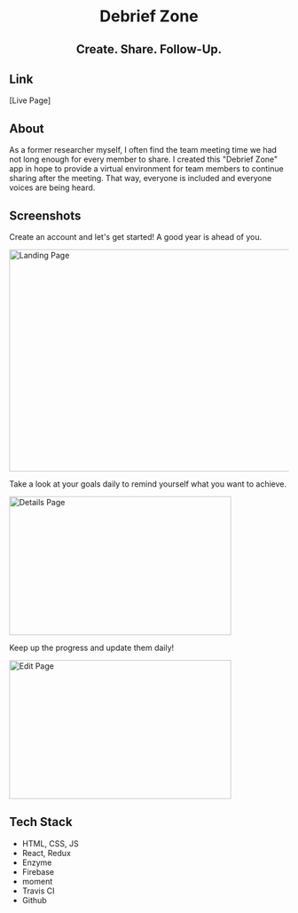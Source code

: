 <h1 align=center>Debrief Zone</h1>

<h2 align="center"> Create. Share. Follow-Up.
</h2>

## Link
[Live Page]

## About

As a former researcher myself, I often find the team meeting time we had not long enough for every member to share. I created this "Debrief Zone" app in hope to provide a virtual environment for team members to continue sharing after the meeting. That way, everyone is included and everyone voices are being heard. 

## Screenshots
<p>
    Create an account and let's get started! A good year is ahead of you.
</p>
<img align="center" src="https://github.com/dngiang/lets-goal/blob/master/img/LandingPage.jpg" alt="Landing Page"  height=400 width=800>

<p>
    Take a look at your goals daily to remind yourself what you want to achieve.
</p>
<img align="center" src="https://github.com/dngiang/lets-goal/blob/master/img/DetailsPage.jpg" alt="Details Page" height=250 width=400>

<p>
    Keep up the progress and update them daily!
</p>
<img align="center" src="https://github.com/dngiang/lets-goal/blob/master/img/EditPage.jpg" alt="Edit Page" height=250 width=400>
   
## Tech Stack

<ul>
  <li>HTML, CSS, JS</li>
  <li>React, Redux</li>
  <li>Enzyme</li>
  <li>Firebase</li>
  <li>moment</li>
  <li>Travis CI</li>
  <li>Github</li>
</ul>
